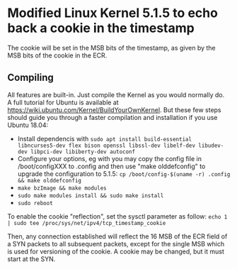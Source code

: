 # Modified Linux Kernel 5.1.5 to echo back a cookie in the timestamp

The cookie will be set in the MSB bits of the timestamp, as given by the MSB bits of the cookie in the ECR.

## Compiling
All features are built-in. Just compile the Kernel as you would normally do. A full tutorial for Ubuntu is available at https://wiki.ubuntu.com/Kernel/BuildYourOwnKernel. But these few steps should guide you through a faster compilation and installation if you use Ubuntu 18.04:
- Install dependencis with `sudo apt install build-essential libncurses5-dev flex bison openssl libssl-dev libelf-dev libudev-dev libpci-dev libiberty-dev autoconf`
- Configure your options, eg with you may copy the config file in /boot/configXXX to .config and then use "make olddefconfig" to upgrade the configuration to 5.1.5: `cp /boot/config-$(uname -r) .config && make olddefconfig`
- `make bzImage && make modules`
- `sudo make modules install && sudo make install`
- `sudo reboot`

To enable the cookie "reflection", set the sysctl parameter as follow:
`echo 1 | sudo tee /proc/sys/net/ipv4/tcp_timestamp_cookie`

Then, any connection established will reflect the 16 MSB of the ECR field of a SYN packets to all subsequent packets, except for the single MSB which is used for versioning of the cookie.
A cookie may be changed, but it must start at the SYN.
